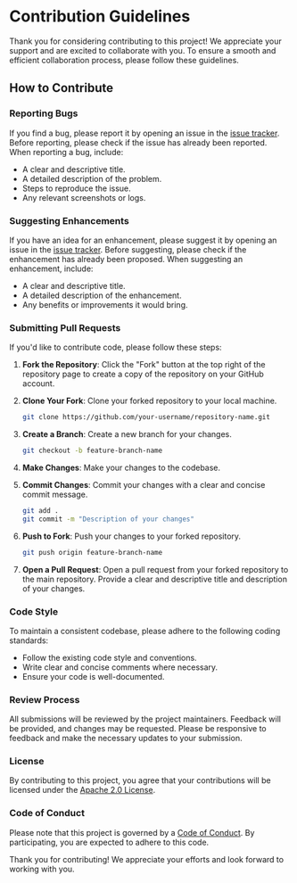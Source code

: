 # Contribution Guidelines

Thank you for considering contributing to this project! We appreciate your support and are excited to collaborate with you. To ensure a smooth and efficient collaboration process, please follow these guidelines.

## How to Contribute

### Reporting Bugs

If you find a bug, please report it by opening an issue in the [issue tracker](http://example.com/issues). Before reporting, please check if the issue has already been reported. When reporting a bug, include:

* A clear and descriptive title.
* A detailed description of the problem.
* Steps to reproduce the issue.
* Any relevant screenshots or logs.

### Suggesting Enhancements

If you have an idea for an enhancement, please suggest it by opening an issue in the [issue tracker](http://example.com/issues). Before suggesting, please check if the enhancement has already been proposed. When suggesting an enhancement, include:

* A clear and descriptive title.
* A detailed description of the enhancement.
* Any benefits or improvements it would bring.

### Submitting Pull Requests

If you'd like to contribute code, please follow these steps:

1. **Fork the Repository**: Click the "Fork" button at the top right of the repository page to create a copy of the repository on your GitHub account.
2.  **Clone Your Fork**: Clone your forked repository to your local machine.

    ```sh
    git clone https://github.com/your-username/repository-name.git
    ```
3.  **Create a Branch**: Create a new branch for your changes.

    ```sh
    git checkout -b feature-branch-name
    ```
4. **Make Changes**: Make your changes to the codebase.
5.  **Commit Changes**: Commit your changes with a clear and concise commit message.

    ```sh
    git add .
    git commit -m "Description of your changes"
    ```
6.  **Push to Fork**: Push your changes to your forked repository.

    ```sh
    git push origin feature-branch-name
    ```
7. **Open a Pull Request**: Open a pull request from your forked repository to the main repository. Provide a clear and descriptive title and description of your changes.

### Code Style

To maintain a consistent codebase, please adhere to the following coding standards:

* Follow the existing code style and conventions.
* Write clear and concise comments where necessary.
* Ensure your code is well-documented.

### Review Process

All submissions will be reviewed by the project maintainers. Feedback will be provided, and changes may be requested. Please be responsive to feedback and make the necessary updates to your submission.

### License

By contributing to this project, you agree that your contributions will be licensed under the [Apache 2.0 License](https://github.com/rte-design/ASTRA.ai/blob/main/docs/code-of-conduct/LICENSE/README.md).

### Code of Conduct

Please note that this project is governed by a [Code of Conduct](https://github.com/rte-design/ASTRA.ai/blob/main/docs/code-of-conduct/CODE\_OF\_CONDUCT.md). By participating, you are expected to adhere to this code.

Thank you for contributing! We appreciate your efforts and look forward to working with you.

